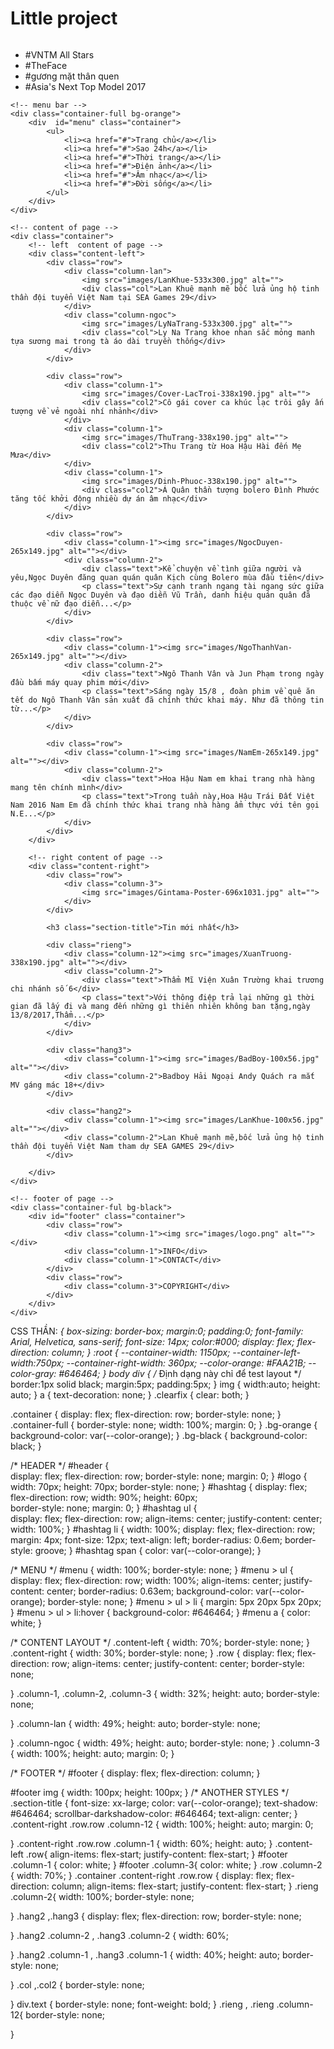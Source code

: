 # Little project

<!DOCTYPE html>
<html lang="en">
<head>
    <meta charset="UTF-8">
    <meta http-equiv="X-UA-Compatible" content="IE=edge">
    <meta name="viewport" content="width=device-width, initial-scale=1.0">
    <link rel="stylesheet" href="style.css">
</head>
<body>
    <!-- header of page -->
    <div  id="header" class="container">        
        <div id="logo">
            <img src="images/logo.png" alt="">
        </div>
        <div id="hashtag">
            <ul>
               <li><span>#</span>VNTM All Stars</li> 
               <li><span>#</span>TheFace</li>
               <li><span>#</span>gương mặt thân quen</li>
               <li><span>#</span>Asia's Next Top Model 2017</li>
            </ul>
        </div>
    </div>

    <!-- menu bar -->
    <div class="container-full bg-orange">
        <div  id="menu" class="container">
            <ul>
                <li><a href="#">Trang chủ</a></li>
                <li><a href="#">Sao 24h</a></li>
                <li><a href="#">Thời trang</a></li>
                <li><a href="#">Điện ảnh</a></li>
                <li><a href="#">Âm nhạc</a></li>
                <li><a href="#">Đời sống</a></li>
            </ul>
        </div>
    </div>

    <!-- content of page -->
    <div class="container">
        <!-- left  content of page -->
        <div class="content-left">
            <div class="row">
                <div class="column-lan">
                    <img src="images/LanKhue-533x300.jpg" alt="">
                    <div class="col">Lan Khuê mạnh mẽ bốc lửa ủng hộ tinh thần đội tuyển Việt Nam tại SEA Games 29</div>
                </div>
                <div class="column-ngoc">
                    <img src="images/LyNaTrang-533x300.jpg" alt="">
                    <div class="col">Ly Na Trang khoe nhan sắc mỏng manh tựa sương mai trong tà áo dài truyền thống</div>
                </div>
            </div>

            <div class="row">
                <div class="column-1">
                    <img src="images/Cover-LacTroi-338x190.jpg" alt="">
                    <div class="col2">Cô gái cover ca khúc lạc trôi gây ấn tượng về vẻ ngoài nhí nhảnh</div>
                </div>
                <div class="column-1">
                    <img src="images/ThuTrang-338x190.jpg" alt="">
                    <div class="col2">Thu Trang từ Hoa Hậu Hài đến Mẹ Mưa</div>
                </div>
                <div class="column-1">
                    <img src="images/Dinh-Phuoc-338x190.jpg" alt="">
                    <div class="col2">Á Quân thần tượng bolero Đình Phước tăng tốc khởi động nhiều dự án âm nhạc</div>
                </div>
            </div>

            <div class="row">
                <div class="column-1"><img src="images/NgocDuyen-265x149.jpg" alt=""></div>
                <div class="column-2">
                    <div class="text">Kể chuyện về tình giữa người và yêu,Ngọc Duyên đăng quan quán quân Kịch cùng Bolero mùa đầu tiên</div>
                    <p class="text">Sự cạnh tranh ngang tài ngang sức giữa các đạo diễn Ngọc Duyên và đạo diễn Vũ Trần, danh hiệu quán quân đã thuộc về nữ đạo diễn...</p>
                </div>
            </div>

            <div class="row">
                <div class="column-1"><img src="images/NgoThanhVan-265x149.jpg" alt=""></div>
                <div class="column-2">
                    <div class="text">Ngô Thanh Vân và Jun Phạm trong ngày đầu bấm máy quay phim mới</div>
                    <p class="text">Sáng ngày 15/8 , đoàn phim về quê ăn tết do Ngô Thanh Vân sản xuất đã chính thức khai máy. Như đã thông tin từ...</p>
                </div>
            </div>

            <div class="row">
                <div class="column-1"><img src="images/NamEm-265x149.jpg" alt=""></div>
                <div class="column-2">
                    <div class="text">Hoa Hậu Nam em khai trang nhà hàng mang tên chính mình</div>
                    <p class="text">Trong tuần này,Hoa Hậu Trái Đất Việt Nam 2016 Nam Em đã chính thức khai trang nhà hàng ẩm thực với tên gọi N.E...</p>
                </div>
            </div>
        </div>    

        <!-- right content of page -->
        <div class="content-right">
            <div class="row">
                <div class="column-3">
                    <img src="images/Gintama-Poster-696x1031.jpg" alt="">
                </div>
            </div>
            
            <h3 class="section-title">Tin mới nhất</h3>
            
            <div class="rieng">
                <div class="column-12"><img src="images/XuanTruong-338x190.jpg" alt=""></div>
                <div class="column-2">
                    <div class="text">Thẩm Mĩ Viện Xuân Trường khai trương chi nhánh số 6</div>
                    <p class="text">Với thông điệp trả lại những gì thời gian đã lấy đi và mang đến những gì thiên nhiên không ban tặng,ngày 13/8/2017,Thẩm...</p>
                </div>
            </div>

            <div class="hang3">
                <div class="column-1"><img src="images/BadBoy-100x56.jpg" alt=""></div>
                <div class="column-2">Badboy Hải Ngoại Andy Quách ra mắt MV gáng mác 18+</div>
            </div>

            <div class="hang2">
                <div class="column-1"><img src="images/LanKhue-100x56.jpg" alt=""></div>
                <div class="column-2">Lan Khuê mạnh mẽ,bốc lửa ủng hộ tinh thần đội tuyển Việt Nam tham dự SEA GAMES 29</div>
            </div>
            
        </div>
    </div>
    
    <!-- footer of page -->
    <div class="container-ful bg-black">
        <div id="footer" class="container">
            <div class="row">
                <div class="column-1"><img src="images/logo.png" alt=""></div>
                <div class="column-1">INFO</div>
                <div class="column-1">CONTACT</div>
            </div>
            <div class="row">
                <div class="column-3">COPYRIGHT</div>                
            </div>
        </div>
    </div>
    
</body>
</html>


CSS THẦN: 
*{
    box-sizing: border-box;
    margin:0;
    padding:0;
    font-family: Arial, Helvetica, sans-serif;
    font-size: 14px;
    color:#000;
    display: flex;
    flex-direction: column;
}
:root {
    --container-width: 1150px;
    --container-left-width:750px;
    --container-right-width: 360px;
    --color-orange: #FAA21B;
    --color-gray: #646464;
}
body div {
    /* Định dạng này chỉ để test layout */
    border:1px solid black;
    margin:5px;
    padding:5px;
}
img {
    width:auto;
    height: auto;
}
a {
    text-decoration: none;
}
.clearfix {
    clear: both;
}

.container {
    display: flex;
    flex-direction: row;
    border-style: none;
}
.container-full {
    border-style: none;
    width: 100%;
    margin: 0;
}
.bg-orange {
    background-color: var(--color-orange);
}
.bg-black {
    background-color: black;
}

/* HEADER */
#header {    
    display: flex;
    flex-direction: row;
    border-style: none;
    margin: 0;
}
#logo {
    width: 70px;
    height: 70px;
    border-style: none;
}
#hashtag {
    display: flex;
    flex-direction: row;
    width: 90%;
    height: 60px;   
    border-style: none;
    margin: 0;
}
#hashtag ul {    
    display: flex;
    flex-direction: row;
    align-items: center;
    justify-content: center;
    width: 100%;
}
#hashtag li {
    width: 100%;
    display: flex;
    flex-direction: row; 
    margin: 4px;
    font-size: 12px;
    text-align: left;
    border-radius: 0.6em;
    border-style: groove;
}
#hashtag span {
    color: var(--color-orange);
}

/* MENU */
#menu {
    width: 100%;
    border-style: none;
}
#menu > ul {
    display: flex;
    flex-direction: row;
    width: 100%;
    align-items: center;
    justify-content: center;
    border-radius: 0.63em;
    background-color: var(--color-orange);
    border-style: none;
}
#menu > ul > li {
    margin: 5px 20px 5px 20px;
}
#menu > ul > li:hover {
    background-color: #646464;
}
#menu a {
    color: white;
}

/* CONTENT LAYOUT */
.content-left {
    width: 70%;
    border-style: none;
}
.content-right {
    width: 30%;
    border-style: none;
}
.row {
    display: flex;
    flex-direction: row;
    align-items: center;
    justify-content: center;
    border-style: none;
    
}
.column-1, .column-2, .column-3 {
    width: 32%;
    height: auto;
    border-style: none;

}
.column-lan {
    width: 49%;
    height: auto;
    border-style: none;

}
.column-ngoc {
    width: 49%;
    height: auto;
    border-style: none;
}
.column-3 {
    width: 100%;
    height: auto;
    margin: 0;
}

/* FOOTER */
#footer {
    display: flex;
    flex-direction: column;
}

#footer img
{
    width: 100px;
    height: 100px;
}
/* ANOTHER STYLES */
.section-title {
    font-size: xx-large;
    color: var(--color-orange);
    text-shadow: #646464;
    scrollbar-darkshadow-color: #646464;
    text-align: center;
}
.content-right .row.row .column-12 {
    width: 100%;
    height: auto;
    margin: 0;

}
.content-right .row.row .column-1 {
    width: 60%;
    height: auto;
}
.content-left .row{
    align-items: flex-start;
    justify-content: flex-start;
}
#footer .column-1 {
    color: white;
}
#footer .column-3{
    color: white;
}
.row .column-2
{
    width: 70%;
}
.container .content-right .row.row
{
    display: flex;
    flex-direction: column;
    align-items: flex-start;
    justify-content: flex-start;
}
.rieng .column-2{
    width: 100%;
    border-style: none;

}
.hang2 ,.hang3 {
    display: flex;
    flex-direction: row;
    border-style: none;

}
.hang2 .column-2 , .hang3 .column-2 {
    width: 60%;

}
.hang2 .column-1 , .hang3 .column-1 {
    width: 40%;
    height: auto;
    border-style: none;

}
.col ,.col2 {
    border-style: none;

}
div.text {
    border-style: none;
    font-weight: bold;
}
.rieng , .rieng .column-12{
    border-style: none;

}
